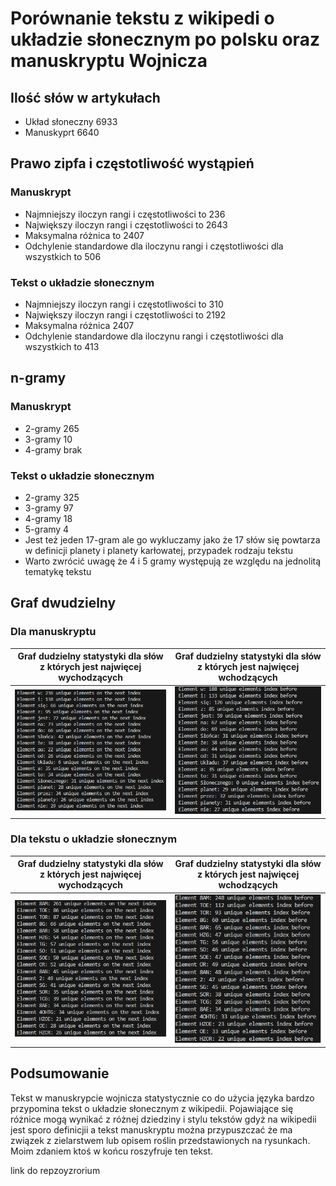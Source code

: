 # Porównanie tekstu z wikipedi o układzie słonecznym po polsku oraz manuskryptu Wojnicza

## Ilość słów w artykułach
- Układ słoneczny 6933
- Manuskyprt 6640

## Prawo zipfa i częstotliwość wystąpień
### Manuskrypt
- Najmniejszy iloczyn rangi i częstotliwości to 236
- Największy iloczyn rangi i częstotliwości to 2643
- Maksymalna różnica to 2407
- Odchylenie standardowe dla iloczynu rangi i częstotliwości dla wszystkich to 506
  
### Tekst o układzie słonecznym
- Najmniejszy iloczyn rangi i częstotliwości to 310
- Największy iloczyn rangi i częstotliwości to 2192
- Maksymalna różnica 2407
- Odchylenie standardowe dla iloczynu rangi i częstotliwości dla wszystkich to 413 
  
## n-gramy
### Manuskrypt
- 2-gramy 265
- 3-gramy 10
- 4-gramy brak


### Tekst o układzie słonecznym
- 2-gramy 325
- 3-gramy 97
- 4-gramy 18
- 5-gramy 4
- Jest też jeden 17-gram ale go wykluczamy jako że 17 słów się powtarza w definicji planety i planety karłowatej, przypadek rodzaju tekstu
- Warto zwrócić uwagę że 4 i 5 gramy występują ze względu na jednolitą tematykę tekstu

## Graf dwudzielny

### Dla manuskryptu

| Graf dudzielny statystyki dla słów z których jest najwięcej wychodzących | Graf dudzielny statystyki dla słów z których jest najwięcej wchodzących | 
| ------- | ------- | 
| ![Image 1 Description](Wiki_dwudzielny.png) | ![Image 2 Description](Wiki2_dwudzielny.png) |


### Dla tekstu o układzie słonecznym

| Graf dudzielny statystyki dla słów z których jest najwięcej wychodzących | Graf dudzielny statystyki dla słów z których jest najwięcej wchodzących | 
| ------- | ------- | 
| ![Image 1 Description](Woj_dwudzielny.png) | ![Image 2 Description](Woj2_dwudzielny.png) |


## Podsumowanie

Tekst w manuskrypcie wojnicza statystycznie co do użycia języka bardzo przypomina tekst o układzie słonecznym z wikipedii. Pojawiające się różnice mogą wynikać z różnej dziedziny i stylu tekstów gdyż na wikipedii jest sporo definicjii a tekst manuskryptu można przypuszczać że ma związek z zielarstwem lub opisem roślin przedstawionych na rysunkach. Moim zdaniem ktoś w końcu roszyfruje ten tekst.

link do repzoyzrorium